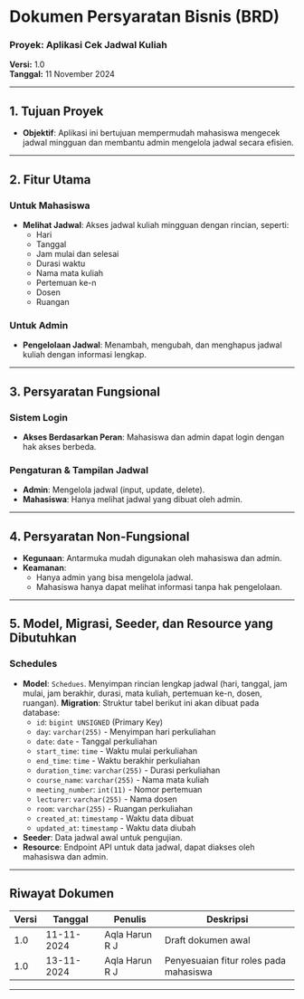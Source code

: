 # **Dokumen Persyaratan Bisnis (BRD)**  
### **Proyek:** Aplikasi Cek Jadwal Kuliah  
**Versi:** 1.0  
**Tanggal:** 11 November 2024  

---

## **1. Tujuan Proyek**
- **Objektif**: Aplikasi ini bertujuan mempermudah mahasiswa mengecek jadwal mingguan dan membantu admin mengelola jadwal secara efisien.

---

## **2. Fitur Utama**

### **Untuk Mahasiswa**
- **Melihat Jadwal**: Akses jadwal kuliah mingguan dengan rincian, seperti:
  - Hari
  - Tanggal
  - Jam mulai dan selesai
  - Durasi waktu
  - Nama mata kuliah
  - Pertemuan ke-n
  - Dosen
  - Ruangan

### **Untuk Admin**
- **Pengelolaan Jadwal**: Menambah, mengubah, dan menghapus jadwal kuliah dengan informasi lengkap.

---

## **3. Persyaratan Fungsional**

### **Sistem Login**
- **Akses Berdasarkan Peran**: Mahasiswa dan admin dapat login dengan hak akses berbeda.

### **Pengaturan & Tampilan Jadwal**
- **Admin**: Mengelola jadwal (input, update, delete).
- **Mahasiswa**: Hanya melihat jadwal yang dibuat oleh admin.

---

## **4. Persyaratan Non-Fungsional**

- **Kegunaan**: Antarmuka mudah digunakan oleh mahasiswa dan admin.
- **Keamanan**:
  - Hanya admin yang bisa mengelola jadwal.
  - Mahasiswa hanya dapat melihat informasi tanpa hak pengelolaan.

---

## **5. Model, Migrasi, Seeder, dan Resource yang Dibutuhkan**

### **Schedules**
- **Model**: `Schedues`. Menyimpan rincian lengkap jadwal (hari, tanggal, jam mulai, jam berakhir, durasi, mata kuliah, pertemuan ke-n, dosen, ruangan).
**Migration**: Struktur tabel berikut ini akan dibuat pada database:
  - `id`: `bigint UNSIGNED` (Primary Key)
  - `day`: `varchar(255)` - Menyimpan hari perkuliahan
  - `date`: `date` - Tanggal perkuliahan
  - `start_time`: `time` - Waktu mulai perkuliahan
  - `end_time`: `time` - Waktu berakhir perkuliahan
  - `duration_time`: `varchar(255)` - Durasi perkuliahan
  - `course_name`: `varchar(255)` - Nama mata kuliah
  - `meeting_number`: `int(11)` - Nomor pertemuan
  - `lecturer`: `varchar(255)` - Nama dosen
  - `room`: `varchar(255)` - Ruangan perkuliahan
  - `created_at`: `timestamp` - Waktu data dibuat
  - `updated_at`: `timestamp` - Waktu data diubah
- **Seeder**: Data jadwal awal untuk pengujian.
- **Resource**: Endpoint API untuk data jadwal, dapat diakses oleh mahasiswa dan admin.

---

## **Riwayat Dokumen**

| Versi | Tanggal       | Penulis         | Deskripsi                          |
|-------|---------------|-----------------|------------------------------------|
| 1.0   | 11-11-2024    | Aqla Harun R J  | Draft dokumen awal                 |
| 1.0   | 13-11-2024    | Aqla Harun R J  | Penyesuaian fitur roles pada mahasiswa |

---
